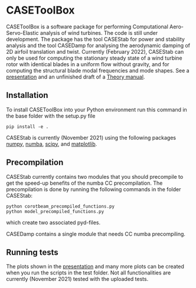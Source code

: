 # CASEToolBox

CASEToolBox is a software package for performing Computational Aero-Servo-Elastic analysis of wind turbines. The code is still under development. The package has the tool CASEStab for power and stability analysis and the tool CASEDamp for analysing the aerodynamic damping of 2D airfoil translation and twist. Currently (February 2022), CASEStab can only be used for computing the stationary steady state of a wind turbine rotor with identical blades in a uniform flow without gravity, and for computing the structural blade modal frequencies and mode shapes. See a [presentation](./casetoolbox/casestab/docs/CASEStab.pdf) and an unfinished draft of a [Theory manual](./casetoolbox/casestab/docs/theory_manual.pdf).

## Installation

To install CASEToolBox into your Python environment run this command in the base folder with the setup.py file
```
pip install -e .
```
CASEStab is currently (November 2021) using the following packages [numpy](https://github.com/numpy/numpy), [numba](https://github.com/numba/numba), [scipy](https://github.com/scipy/scipy), and [matplotlib](https://github.com/matplotlib/matplotlib).

## Precompilation

CASEStab currently contains two modules that you should precompile to get the speed-up benefits of the numba CC precompilation. The precompilation is done by running the following commands in the folder CASEStab:
```
python corotbeam_precompiled_functions.py
python model_precompiled_functions.py
```
which create two associated pyd-files.

CASEDamp contains a single module that needs CC numba precompiling. 

## Running tests

The plots shown in the [presentation](./casetoolbox/casestab/docs/CASEStab.pdf) and many more plots can be created when you run the scripts in the test folder. Not all functionalities are currently (November 2021) tested with the uploaded tests.
